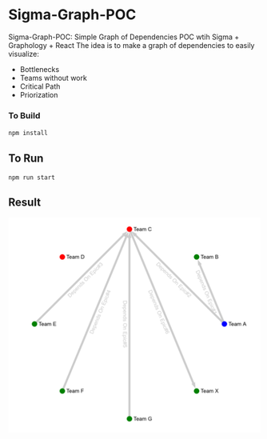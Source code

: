 # Sigma-Graph-POC

Sigma-Graph-POC: Simple Graph of Dependencies POC wtih Sigma + Graphology + React
The idea is to make a graph of dependencies to easily visualize:
 * Bottlenecks
 * Teams without work
 * Critical Path
 * Priorization

### To Build
```bash
npm install
```
## To Run
```bash
npm run start 
```

## Result
![POC Result](React-Sigma-Pgraphology-POC-Result.png)
